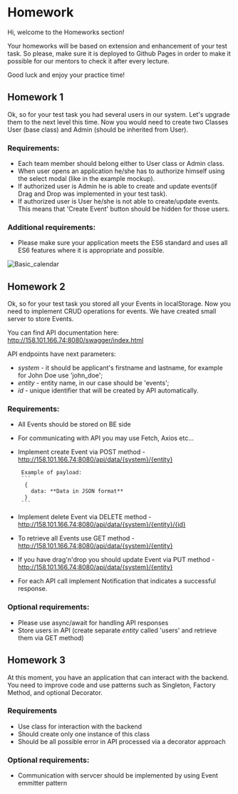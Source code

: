 # Homework
Hi, welcome to the Homeworks section!

Your homeworks will be based on extension and enhancement of your test task. So please, make sure it is deployed to Github Pages in order to make it possible for our mentors to check it after every lecture.

Good luck and enjoy your practice time!
## Homework 1
Ok, so for your test task you had several users in our system. Let's upgrade them to the next level this time. Now you would need to create two Classes User (base class) and Admin (should be inherited from User). 

### Requirements:
 - Each team member should belong either to User class or Admin class.
 - When user opens an application he/she has to authorize himself using the select modal (like in the example mockup).
 - If authorized user is Admin he is able to create and update events(if Drag and Drop was implemented in your test task).
 - If authorized user is User he/she is not able to create/update events. This means that 'Create Event' button should be hidden for those users.

### Additional requirements:
- Please make sure your application meets the ES6 standard and uses all ES6 features where it is appropriate and possible.
 
 ![Basic_calendar](../assets/images/homeworks/hw-1-1.jpg)
 
## Homework 2
Ok, so for your test task you stored all your Events in localStorage. Now you need to implement CRUD operations for events. We have created small server to store Events.

You can find API documentation here: http://158.101.166.74:8080/swagger/index.html

API endpoints have next parameters:
 - *system* - it should be applicant's firstname and lastname, for example for John Doe use 'john_doe';
 - *entity* - entity name, in our case should be 'events';
 - *id* - unique identifier that will be created by API automatically.

### Requirements:
 - All Events should be stored on BE side
 - For communicating with API you may use Fetch, Axios etc...
 - Implement create Event via POST method - http://158.101.166.74:8080/api/data/{system}/{entity}

        Example of payload:
        ```
         {
           data: **Data in JSON format**
         }
        ```
 - Implement delete Event via DELETE method - http://158.101.166.74:8080/api/data/{system}/{entity}/{id}
 - To retrieve all Events use GET method - http://158.101.166.74:8080/api/data/{system}/{entity}
 - If you have drag'n'drop you should update Event via PUT method - http://158.101.166.74:8080/api/data/{system}/{entity}
 - For each API call implement Notification that indicates a successful response.

### Optional requirements:
 - Please use async/await for handling API responses
 - Store users in API (create separate *entity* called 'users' and retrieve them via GET method)

## Homework 3
At this moment, you have an application that can interact with the backend. You need to improve code and use patterns such as Singleton, Factory Method, and optional Decorator.

### Requirements
- Use class for interaction with the backend
- Should create only one instance  of this class
- Should be all possible error in API processed via a decorator approach

### Optional requirements:
- Communication with servcer should be implemented by using Event emmitter pattern
